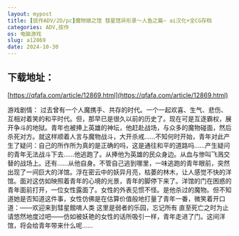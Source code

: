 ```yaml
---
layout: mypost
title: [拔作ADV/2D/pc]魔物娘之馆 彗星馆异形录～人鱼之篇~ ai汉化+全CG存档
categories: ADV,拔作
os: 电脑游戏
slug: a12869
date: 2024-10-30
---
```


## 下载地址：

[https://qfafa.com/article/12869.html](https://qfafa.com/article/12869.html)

游戏剧情：
过去曾有一个人魔携手、共存的时代。一个一起欢喜、生气、悲伤、互相对着笑的和平时代。但，那早已是很久以前的历史了。现在可是互逐霸权，展开争斗的地狱。青年也被捧上英雄的神坛，他赶赴战场，与众多的魔物碰面，然后杀死对方。就这样顺着人言与魔物战斗，大开杀戒……不知何时开始，青年对此产生了疑问：自己的所作所为真的是正确的吗，这是通往和平的道路吗……产生疑问的青年无法战斗下去……他逃跑了。从捧他为英雄的民众身边。从血与惨叫飞溅交替的战场上。还有……从他自身。不管自己逃到哪里，一味逃跑的青年眼前，突然出现了一间巨大的洋馆。浮在密云中的妖异月亮，枯萎的林木，让人感觉不快的洋馆。面对这仿如映照着青年的心境的光景，青年的脚停下来了。洋馆的门在困惑的青年面前打开，一位女性露面了。女性的外表见惯不怪。是他杀过的魔物。但不知道她是否知道这件事，女性仿佛是在估算价值般地打量了青年一番，微笑着开口道：——欢迎来到彗星館唷人类 这里是弱者的乐园，忘记所有 直至死亡之时为止 请悠然地度过吧——仿如被妖艳的女性的话所吸引一样，青年走进了门。这间洋馆，将会给青年带来什么呢……